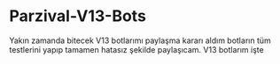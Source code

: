 # Parzival-V13-Bots
Yakın zamanda bitecek V13 botlarımı paylaşma kararı aldım botların tüm testlerini yapıp tamamen hatasız şekilde paylaşıcam.
V13 botlarım işte
